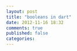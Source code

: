 ```yaml
---
layout: post
title: "booleans in dart"
date: 2012-11-16 18:32
comments: true
published: false
categories: 
---
```

